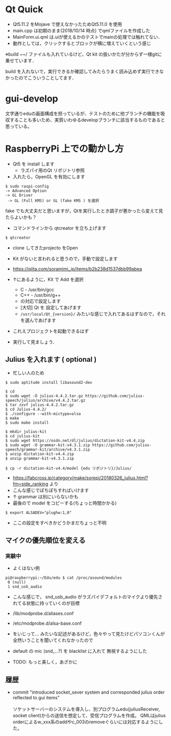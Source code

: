 # Qt Quick

- Qt5.11.2 をMojave で使えなかったためQt5.11.0 を使用
- main.cpp は初期のまま(2018/10/14 時点) でqmlファイルを作成した
- MainForm.ui.qml は.uiが使えるかのテストでmainの処理では触れてない．
- 動作としては，クリックするとブロックが横に増えていくという感じ

※build ~~/ ファイルも入れているけど，Qt kit の扱いかたが分からず一様gitに乗せています．

build を入れないで，実行できるか確認してみたらうまく読み込めず実行できなかったのでこういうことしてます．

# gui-develop
文字通りeduの画面構成を担っているが、テストのために他ブランチの機能を吸収することも多いため、実質いわゆるdevelopブランチに該当するものであると思っている。

# RaspberryPi 上での動かし方

- Qt5 を install します
  - ラズパイ用のQt リポジトリ参照
- 入れたら，OpenGL を有効にします

```
$ sudo raspi-config
-> Advanced Option
-> GL Driver
 -> GL (Full KMS) or GL (fake KMS ) を選択 
```
fake でも大丈夫だと思いますが，Qtを実行したとき調子が悪かったら変えて見たらよいかも？

- コマンドラインから qtcreator を立ち上げます

```
$ qtcreator
```
- clone してきたprojecto をOpen
- Kit がないと言われると思うので，手動で設定します
- https://qiita.com/soramimi_jp/items/b2b238d1537dbb99abea
- ↑にあるように，Kit で Add を選択
  - C - /usr/bin/gcc
  - C++ - /usr/bin/g++
  - の対応で設定します
  - [大切] Qt を 設定してあげます
  - ` /usr/local/Qt_{version}/ ` みたいな感じで入れてあるはずなので，それを選んであげます

- これえプロジェクトを起動できるはず
- 実行して見ましょう．

## Julius を入れます ( optional )

- 忙しい人のため

```
$ sudo aptitude install libasound2-dev
```

```
$ cd
$ sudo wget -O julius-4.4.2.tar.gz https://github.com/julius-speech/julius/archive/v4.4.2.tar.gz
$ tar zxvf julius-4.4.2.tar.gz
$ cd Julius-4.4.2/
$ ./configure --with-mictype=alsa
$ make
$ sudo make install
```

```
$ mkdir julius-kit
$ cd julius-kit
$ sudo wget https://osdn.net/dl/julius/dictation-kit-v4.4.zip
$ sudo wget -O grammar-kit-v4.3.1.zip https://github.com/julius-speech/grammar-kit/archive/v4.3.1.zip
$ unzip dictation-kit-v4.4.zip
$ unzip grammar-kit-v4.3.1.zip
```

```
$ cp -r dictation-kit-v4.4/model {edu リポジトリ}/Julius/
```

- https://fabcross.jp/category/make/sorepi/20180326_julius.html?fm=side_ranking より
- こんな感じでぽちぽちすればいけます
- ↑ grammar は別にいらないかも
- 最後ので model をコピーする(ちょっと時間かかる)

```
$ export ALSADEV="plughw:1,0"
```
- ここの設定をすべきかどうかまだちょっと不明

## マイクの優先順位を変える

### 実験中

- よくはない例

```
pi@raspberrypi:~/Edu/edu $ cat /proc/asound/modules
 0 (null)
 1 snd_usb_audio
```

- こんな感じで， snd_usb_audio がラズパイデフォルトのマイクより優先されてる状態に持っていくのが目標


- /lib/modprobe.d/aliases.conf
- /etc/modprobe.d/alsa-base.conf
- をいじって... みたいな記述があるけど，色々やって見たけどパソコンくんが全然いうことを聞いてくれなかったので
- default の mic (snd_...?) を blacklist に入れて 無視するようにした
- TODO: もっと美しく，あざかに



## 履歴
- commit "introduced socket_sever system and corresponded julius order reflected to gui items"<br><br>
ソケットサーバーのシステムを導入し、別プログラムedu(juliusReceiver, socket client)からの送信を想定して、受信プログラムを作成。
QMLはjulius orderによるw_xxx系のaddやc_003のremoveぐらいには対応するようにした。
